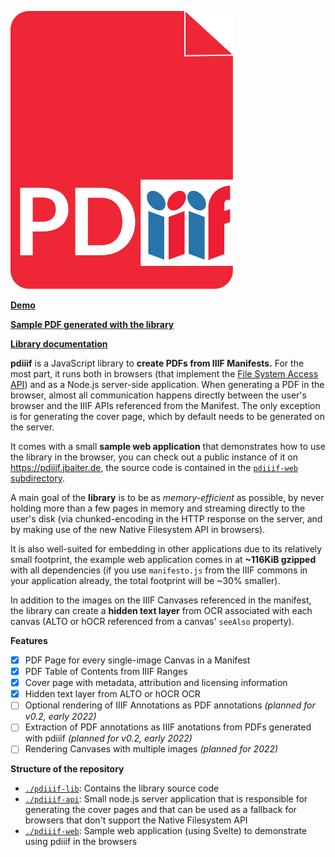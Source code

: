 [![pdiiif logo](pdiiif-web/assets/logo.svg)](https://pdiiif.jbaiter.de)

[**Demo**](https://jbaiter.github.io/pdiiif)

[**Sample PDF generated with the library**](https://pdiiif.jbaiter.de/wunder.pdf)

[**Library documentation**](https://github.com/jbaiter/pdiiif/tree/main/pdiiif-lib)

**pdiiif** is a JavaScript library to **create PDFs from IIIF Manifests.**
For the most part, it runs both in browsers (that implement the
[File System Access API](https://caniuse.com/native-filesystem-api)) and
as a Node.js server-side application. When generating a PDF in the browser,
almost all communication happens directly between the user's browser and the IIIF APIs referenced from the Manifest. The only exception is for generating
the cover page, which by default needs to be generated on the server.

It comes with a small **sample web application** that demonstrates
how to use the library in the browser, you can check out a public instance
of it on https://pdiiif.jbaiter.de, the source code is contained in the
[`pdiiif-web` subdirectory](https://github.com/jbaiter/pdiiif/tree/main/pdiiif-web).

A main goal of the **library** is to be as *memory-efficient* as possible, by
never holding more than a few pages in memory and streaming directly to
the user's disk (via chunked-encoding in the HTTP response on the server,
and by making use of the new Native Filesystem API in browsers).

It is also well-suited for embedding in other applications due to
its relatively small footprint, the example web application comes in at 
**~116KiB gzipped** with all dependencies (if you use `manifesto.js` from
the IIIF commons in your application already, the total footprint will be 
~30% smaller).

In addition to the images on the IIIF Canvases referenced in the manifest,
the library can create a **hidden text layer** from OCR associated with
each canvas (ALTO or hOCR referenced from a canvas' `seeAlso` property).

**Features**
- [x] PDF Page for every single-image Canvas in a Manifest
- [x] PDF Table of Contents from IIIF Ranges
- [x] Cover page with metadata, attribution and licensing information
- [x] Hidden text layer from ALTO or hOCR OCR
- [ ] Optional rendering of IIIF Annotations as PDF annotations *(planned for v0.2, early 2022)*
- [ ] Extraction of PDF annotations as IIIF anotations from PDFs generated with pdiiif *(planned for v0.2, early 2022)*
- [ ] Rendering Canvases with multiple images *(planned for 2022)*

**Structure of the repository**
- [`./pdiiif-lib`](https://github.com/jbaiter/pdiiif/tree/main/pdiiif-lib): Contains the library source code
- [`./pdiiif-api`](https://github.com/jbaiter/pdiiif/tree/main/pdiiif-api): Small node.js server application that is responsible for
  generating the cover pages and that can be used as a fallback for browsers
  that don't support the Native Filesystem API
- [`./pdiiif-web`](https://github.com/jbaiter/pdiiif/tree/main/pdiiif-web): Sample web application (using Svelte) to demonstrate
  using pdiiif in the browsers